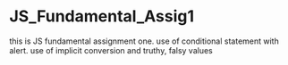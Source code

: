# JS_Fundamental_Assig1
this is JS fundamental assignment one.
use of conditional statement with alert.
use of implicit conversion and truthy, falsy values
